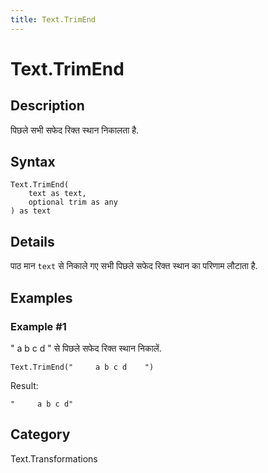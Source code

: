 ```yaml
---
title: Text.TrimEnd
---
```


# Text.TrimEnd


## Description

पिछले सभी सफेद रिक्त स्थान निकालता है.


## Syntax

```powerquery
Text.TrimEnd(
    text as text,
    optional trim as any
) as text
```


## Details

पाठ मान <code>text</code> से निकाले गए सभी पिछले सफेद रिक्त स्थान का परिणाम लौटाता है.


## Examples

### Example #1 
&#34;     a b c d    &#34; से पिछले सफेद रिक्त स्थान निकालें.
```powerquery
Text.TrimEnd("     a b c d    ")
```

Result: 
```powerquery
"     a b c d"
```




## Category
Text.Transformations
